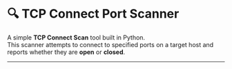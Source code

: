 # 🔍 TCP Connect Port Scanner

A simple **TCP Connect Scan** tool built in Python.  
This scanner attempts to connect to specified ports on a target host and reports whether they are **open** or **closed**.  

---
